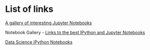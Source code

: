 # List of links

[A gallery of interesting Jupyter Notebooks](https://github.com/jupyter/jupyter/wiki/A-gallery-of-interesting-Jupyter-Notebooks)

Notebook Gallery - [Links to the best IPython and Jupyter Notebooks](http://nb.bianp.net/sort/views/)

[Data Science iPython Notebooks](https://github.com/donnemartin/data-science-ipython-notebooks)
